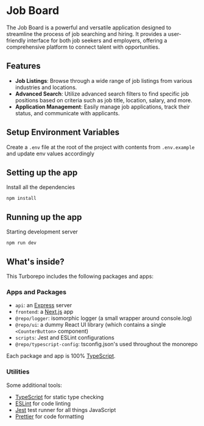 # Job Board

The Job Board is a powerful and versatile application designed to streamline the process of job searching and hiring. It provides a user-friendly interface for both job seekers and employers, offering a comprehensive platform to connect talent with opportunities.

## Features

- **Job Listings**: Browse through a wide range of job listings from various industries and locations.
- **Advanced Search**: Utilize advanced search filters to find specific job positions based on criteria such as job title, location, salary, and more.
- **Application Management**: Easily manage job applications, track their status, and communicate with applicants.

## Setup Environment Variables

Create a `.env` file at the root of the project with contents from `.env.example` and update env values accordingly

## Setting up the app

Install all the dependencies

```
npm install
```

## Running up the app

Starting development server

```
npm run dev
```

## What's inside?

This Turborepo includes the following packages and apps:

### Apps and Packages

- `api`: an [Express](https://expressjs.com/) server
- `frontend`: a [Next.js](https://nextjs.org/) app
- `@repo/logger`: isomorphic logger (a small wrapper around console.log)
- `@repo/ui`: a dummy React UI library (which contains a single `<CounterButton>` component)
- `scripts`: Jest and ESLint configurations
- `@repo/typescript-config`: tsconfig.json's used throughout the monorepo

Each package and app is 100% [TypeScript](https://www.typescriptlang.org/).

### Utilities

Some additional tools:

- [TypeScript](https://www.typescriptlang.org/) for static type checking
- [ESLint](https://eslint.org/) for code linting
- [Jest](https://jestjs.io) test runner for all things JavaScript
- [Prettier](https://prettier.io) for code formatting
